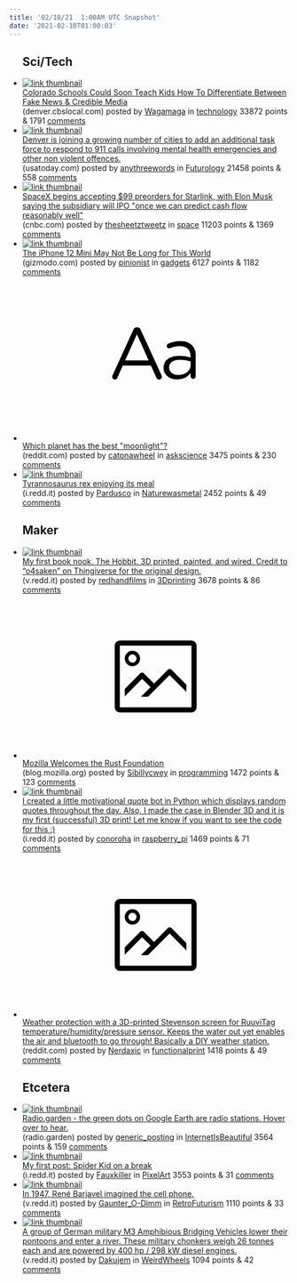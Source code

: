 ```yaml
---
title: '02/10/21  1:00AM UTC Snapshot'
date: '2021-02-10T01:00:03'
---
```

<ul>
<h2>Sci/Tech</h2>

<li><a href='https://denver.cbslocal.com/2021/02/08/colorado-schools-media-literacy-fake-news-credible-media/'><img src='https://b.thumbs.redditmedia.com/MzhXWAxo1VWDv8kJCnnzhoi9zI3RCkbs8DeM9e5GITk.jpg' alt='link thumbnail'></a><div><div class='linkTitle'><a href='https://denver.cbslocal.com/2021/02/08/colorado-schools-media-literacy-fake-news-credible-media/'>Colorado Schools Could Soon Teach Kids How To Differentiate Between Fake News &amp; Credible Media</a></div>(denver.cbslocal.com) posted by <a href='https://www.reddit.com/user/Wagamaga'>Wagamaga</a> in <a href='https://www.reddit.com/r/technology'>technology</a> 33872 points & 1791 <a href='https://www.reddit.com/r/technology/comments/lg1xv1/colorado_schools_could_soon_teach_kids_how_to/'>comments</a></div></li>

<li><a href='https://www.usatoday.com/story/news/nation/2021/02/06/denver-sent-mental-health-help-not-police-hundreds-calls/4421364001/'><img src='https://a.thumbs.redditmedia.com/bYxXeRksYfsh8dBx_wFvZM8oeiYSLZlKTgyBA1YKPb8.jpg' alt='link thumbnail'></a><div><div class='linkTitle'><a href='https://www.usatoday.com/story/news/nation/2021/02/06/denver-sent-mental-health-help-not-police-hundreds-calls/4421364001/'>Denver is joining a growing number of cities to add an additional task force to respond to 911 calls involving mental health emergencies and other non violent offences.</a></div>(usatoday.com) posted by <a href='https://www.reddit.com/user/anythreewords'>anythreewords</a> in <a href='https://www.reddit.com/r/Futurology'>Futurology</a> 21458 points & 558 <a href='https://www.reddit.com/r/Futurology/comments/lfxk5q/denver_is_joining_a_growing_number_of_cities_to/'>comments</a></div></li>

<li><a href='https://www.cnbc.com/2021/02/09/spacexs-starlink-accepting-99-preorders-as-musk-considers-ipo.html'><img src='https://b.thumbs.redditmedia.com/2eRHZiM3WYHRWx5kcQ59KyUUYPO6fvpg2DQzCglhgFU.jpg' alt='link thumbnail'></a><div><div class='linkTitle'><a href='https://www.cnbc.com/2021/02/09/spacexs-starlink-accepting-99-preorders-as-musk-considers-ipo.html'>SpaceX begins accepting $99 preorders for Starlink, with Elon Musk saying the subsidiary will IPO "once we can predict cash flow reasonably well"</a></div>(cnbc.com) posted by <a href='https://www.reddit.com/user/thesheetztweetz'>thesheetztweetz</a> in <a href='https://www.reddit.com/r/space'>space</a> 11203 points & 1369 <a href='https://www.reddit.com/r/space/comments/lg4jqq/spacex_begins_accepting_99_preorders_for_starlink/'>comments</a></div></li>

<li><a href='https://gizmodo.com/the-iphone-12-mini-may-not-be-long-for-this-world-1846220566'><img src='https://b.thumbs.redditmedia.com/AQXYU4K-5b9OPX9B62d6meQdbTYYXi11SioDUINZU7g.jpg' alt='link thumbnail'></a><div><div class='linkTitle'><a href='https://gizmodo.com/the-iphone-12-mini-may-not-be-long-for-this-world-1846220566'>The iPhone 12 Mini May Not Be Long for This World</a></div>(gizmodo.com) posted by <a href='https://www.reddit.com/user/pinionist'>pinionist</a> in <a href='https://www.reddit.com/r/gadgets'>gadgets</a> 6127 points & 1182 <a href='https://www.reddit.com/r/gadgets/comments/lfz7w8/the_iphone_12_mini_may_not_be_long_for_this_world/'>comments</a></div></li>

<li><a href='https://www.reddit.com/r/askscience/comments/lfxjbj/which_planet_has_the_best_moonlight/'><svg version='1.1' viewBox='-34 -12 104 64' preserveAspectRatio='xMidYMid slice' xmlns='http://www.w3.org/2000/svg' xmlns:xlink='http://www.w3.org/1999/xlink'>
    <title>text link thumbnail</title>
    <path d='M12.19,8.84a1.45,1.45,0,0,0-1.4-1h-.12a1.46,1.46,0,0,0-1.42,1L1.14,26.56a1.29,1.29,0,0,0-.14.59,1,1,0,0,0,1,1,1.12,1.12,0,0,0,1.08-.77l2.08-4.65h11l2.08,4.59a1.24,1.24,0,0,0,1.12.83,1.08,1.08,0,0,0,1.08-1.08,1.64,1.64,0,0,0-.14-.57ZM6.08,20.71l4.59-10.22,4.6,10.22Z'>
    </path>
    <path d='M32.24,14.78A6.35,6.35,0,0,0,27.6,13.2a11.36,11.36,0,0,0-4.7,1,1,1,0,0,0-.58.89,1,1,0,0,0,.94.92,1.23,1.23,0,0,0,.39-.08,8.87,8.87,0,0,1,3.72-.81c2.7,0,4.28,1.33,4.28,3.92v.5a15.29,15.29,0,0,0-4.42-.61c-3.64,0-6.14,1.61-6.14,4.64v.05c0,2.95,2.7,4.48,5.37,4.48a6.29,6.29,0,0,0,5.19-2.48V26.9a1,1,0,0,0,1,1,1,1,0,0,0,1-1.06V19A5.71,5.71,0,0,0,32.24,14.78Zm-.56,7.7c0,2.28-2.17,3.89-4.81,3.89-1.94,0-3.61-1.06-3.61-2.86v-.06c0-1.8,1.5-3,4.2-3a15.2,15.2,0,0,1,4.22.61Z'>
    </path>
    </svg></a><div><div class='linkTitle'><a href='https://www.reddit.com/r/askscience/comments/lfxjbj/which_planet_has_the_best_moonlight/'>Which planet has the best "moonlight"?</a></div>(reddit.com) posted by <a href='https://www.reddit.com/user/catonawheel'>catonawheel</a> in <a href='https://www.reddit.com/r/askscience'>askscience</a> 3475 points & 230 <a href='https://www.reddit.com/r/askscience/comments/lfxjbj/which_planet_has_the_best_moonlight/'>comments</a></div></li>

<li><a href='https://i.redd.it/pjeevbgwngg61.jpg'><img src='https://b.thumbs.redditmedia.com/XOigo6g0jO4GcTYosrlvl8YARdwMhUzHwc-wcF4OZlA.jpg' alt='link thumbnail'></a><div><div class='linkTitle'><a href='https://i.redd.it/pjeevbgwngg61.jpg'>Tyrannosaurus rex enjoying its meal</a></div>(i.redd.it) posted by <a href='https://www.reddit.com/user/Pardusco'>Pardusco</a> in <a href='https://www.reddit.com/r/Naturewasmetal'>Naturewasmetal</a> 2452 points & 49 <a href='https://www.reddit.com/r/Naturewasmetal/comments/lg4a4j/tyrannosaurus_rex_enjoying_its_meal/'>comments</a></div></li>

<h2>Maker</h2>

<li><a href='https://v.redd.it/168a33gjodg61'><img src='https://b.thumbs.redditmedia.com/I_hgsd-ALkbO8W5JkdCbnW5jowF042ZzOgLMqJy1QhA.jpg' alt='link thumbnail'></a><div><div class='linkTitle'><a href='https://v.redd.it/168a33gjodg61'>My first book nook. The Hobbit. 3D printed, painted, and wired. Credit to “o4saken” on Thingiverse for the original design.</a></div>(v.redd.it) posted by <a href='https://www.reddit.com/user/redhandfilms'>redhandfilms</a> in <a href='https://www.reddit.com/r/3Dprinting'>3Dprinting</a> 3678 points & 86 <a href='https://www.reddit.com/r/3Dprinting/comments/lfuf4r/my_first_book_nook_the_hobbit_3d_printed_painted/'>comments</a></div></li>

<li><a href='https://blog.mozilla.org/blog/2021/02/08/mozilla-welcomes-the-rust-foundation/'><svg version='1.1' viewBox='-34 -14 104 64' preserveAspectRatio='xMidYMid meet' xmlns='http://www.w3.org/2000/svg' xmlns:xlink='http://www.w3.org/1999/xlink'>
    <title>link thumbnail</title>
    <path d='M32,4H4A2,2,0,0,0,2,6V30a2,2,0,0,0,2,2H32a2,2,0,0,0,2-2V6A2,2,0,0,0,32,4ZM4,30V6H32V30Z'></path>
    <path d='M8.92,14a3,3,0,1,0-3-3A3,3,0,0,0,8.92,14Zm0-4.6A1.6,1.6,0,1,1,7.33,11,1.6,1.6,0,0,1,8.92,9.41Z'></path>
    <path d='M22.78,15.37l-5.4,5.4-4-4a1,1,0,0,0-1.41,0L5.92,22.9v2.83l6.79-6.79L16,22.18l-3.75,3.75H15l8.45-8.45L30,24V21.18l-5.81-5.81A1,1,0,0,0,22.78,15.37Z'></path>
    </svg></a><div><div class='linkTitle'><a href='https://blog.mozilla.org/blog/2021/02/08/mozilla-welcomes-the-rust-foundation/'>Mozilla Welcomes the Rust Foundation</a></div>(blog.mozilla.org) posted by <a href='https://www.reddit.com/user/Sibillycwey'>Sibillycwey</a> in <a href='https://www.reddit.com/r/programming'>programming</a> 1472 points & 123 <a href='https://www.reddit.com/r/programming/comments/lg0cb9/mozilla_welcomes_the_rust_foundation/'>comments</a></div></li>

<li><a href='https://i.redd.it/t4j6zzdswgg61.jpg'><img src='https://b.thumbs.redditmedia.com/hMG6HqM6kVeKc2XhKqRJTyfg8cAcL7g12BppxPqr-Pc.jpg' alt='link thumbnail'></a><div><div class='linkTitle'><a href='https://i.redd.it/t4j6zzdswgg61.jpg'>I created a little motivational quote bot in Python which displays random quotes throughout the day. Also, I made the case in Blender 3D and it is my first (successful) 3D print! Let me know if you want to see the code for this :)</a></div>(i.redd.it) posted by <a href='https://www.reddit.com/user/conoroha'>conoroha</a> in <a href='https://www.reddit.com/r/raspberry_pi'>raspberry_pi</a> 1469 points & 71 <a href='https://www.reddit.com/r/raspberry_pi/comments/lg5akn/i_created_a_little_motivational_quote_bot_in/'>comments</a></div></li>

<li><a href='https://www.reddit.com/gallery/lfzj72'><svg version='1.1' viewBox='-34 -14 104 64' preserveAspectRatio='xMidYMid meet' xmlns='http://www.w3.org/2000/svg' xmlns:xlink='http://www.w3.org/1999/xlink'>
    <title>link thumbnail</title>
    <path d='M32,4H4A2,2,0,0,0,2,6V30a2,2,0,0,0,2,2H32a2,2,0,0,0,2-2V6A2,2,0,0,0,32,4ZM4,30V6H32V30Z'></path>
    <path d='M8.92,14a3,3,0,1,0-3-3A3,3,0,0,0,8.92,14Zm0-4.6A1.6,1.6,0,1,1,7.33,11,1.6,1.6,0,0,1,8.92,9.41Z'></path>
    <path d='M22.78,15.37l-5.4,5.4-4-4a1,1,0,0,0-1.41,0L5.92,22.9v2.83l6.79-6.79L16,22.18l-3.75,3.75H15l8.45-8.45L30,24V21.18l-5.81-5.81A1,1,0,0,0,22.78,15.37Z'></path>
    </svg></a><div><div class='linkTitle'><a href='https://www.reddit.com/gallery/lfzj72'>Weather protection with a 3D-printed Stevenson screen for RuuviTag temperature/humidity/pressure sensor. Keeps the water out yet enables the air and bluetooth to go through! Basically a DIY weather station.</a></div>(reddit.com) posted by <a href='https://www.reddit.com/user/Nerdaxic'>Nerdaxic</a> in <a href='https://www.reddit.com/r/functionalprint'>functionalprint</a> 1418 points & 49 <a href='https://www.reddit.com/r/functionalprint/comments/lfzj72/weather_protection_with_a_3dprinted_stevenson/'>comments</a></div></li>

<h2>Etcetera</h2>

<li><a href='http://radio.garden/visit/hamilton/5855GKgM'><img src='https://b.thumbs.redditmedia.com/5HXg9BQ-JC4nNwo1tiZbGZ_DE4PaSLHPCOSDtqW8Gdg.jpg' alt='link thumbnail'></a><div><div class='linkTitle'><a href='http://radio.garden/visit/hamilton/5855GKgM'>Radio.garden - the green dots on Google Earth are radio stations. Hover over to hear.</a></div>(radio.garden) posted by <a href='https://www.reddit.com/user/generic_posting'>generic_posting</a> in <a href='https://www.reddit.com/r/InternetIsBeautiful'>InternetIsBeautiful</a> 3564 points & 159 <a href='https://www.reddit.com/r/InternetIsBeautiful/comments/lg2mcb/radiogarden_the_green_dots_on_google_earth_are/'>comments</a></div></li>

<li><a href='https://i.redd.it/ljrzlkoxkfg61.png'><img src='https://b.thumbs.redditmedia.com/tmUHF1haKWRSA9D4zhu-S-5AqBbmEzWsJ-X3C_g5Nfo.jpg' alt='link thumbnail'></a><div><div class='linkTitle'><a href='https://i.redd.it/ljrzlkoxkfg61.png'>My first post: Spider Kid on a break</a></div>(i.redd.it) posted by <a href='https://www.reddit.com/user/Fauxkiller'>Fauxkiller</a> in <a href='https://www.reddit.com/r/PixelArt'>PixelArt</a> 3553 points & 31 <a href='https://www.reddit.com/r/PixelArt/comments/lg08dj/my_first_post_spider_kid_on_a_break/'>comments</a></div></li>

<li><a href='https://v.redd.it/lypyssg25fg61'><img src='https://b.thumbs.redditmedia.com/4_XCb6DyHzP6SIrjgT6W0tPQSV6xRLb0JPxGOe-9DHo.jpg' alt='link thumbnail'></a><div><div class='linkTitle'><a href='https://v.redd.it/lypyssg25fg61'>In 1947, René Barjavel imagined the cell phone.</a></div>(v.redd.it) posted by <a href='https://www.reddit.com/user/Gaunter_O-Dimm'>Gaunter_O-Dimm</a> in <a href='https://www.reddit.com/r/RetroFuturism'>RetroFuturism</a> 1110 points & 33 <a href='https://www.reddit.com/r/RetroFuturism/comments/lg76x5/in_1947_rené_barjavel_imagined_the_cell_phone/'>comments</a></div></li>

<li><a href='https://v.redd.it/rt8xa3jbogg61'><img src='https://a.thumbs.redditmedia.com/sAkJs1aQ9xCDr6QbS6pzvjEtOjRyPi-98PF34M3BWk0.jpg' alt='link thumbnail'></a><div><div class='linkTitle'><a href='https://v.redd.it/rt8xa3jbogg61'>A group of German military M3 Amphibious Bridging Vehicles lower their pontoons and enter a river. These military chonkers weigh 26 tonnes each and are powered by 400 hp / 298 kW diesel engines.</a></div>(v.redd.it) posted by <a href='https://www.reddit.com/user/Dakujem'>Dakujem</a> in <a href='https://www.reddit.com/r/WeirdWheels'>WeirdWheels</a> 1094 points & 42 <a href='https://www.reddit.com/r/WeirdWheels/comments/lg4g0o/a_group_of_german_military_m3_amphibious_bridging/'>comments</a></div></li>

</ul>
